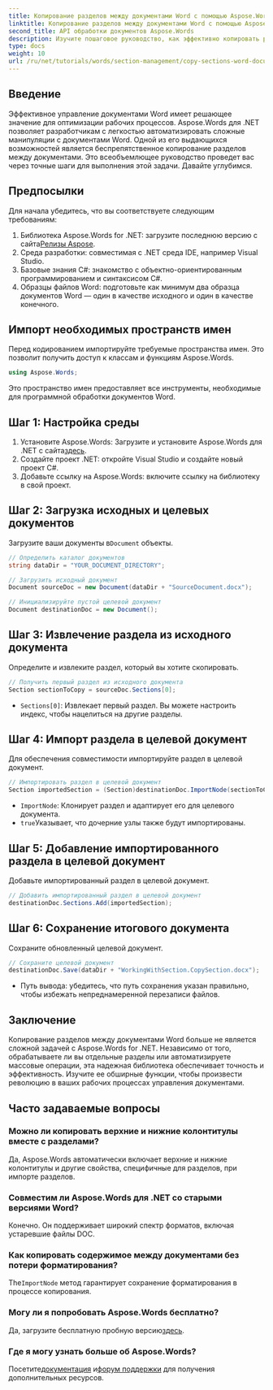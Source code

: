 ```yaml
---
title: Копирование разделов между документами Word с помощью Aspose.Words
linktitle: Копирование разделов между документами Word с помощью Aspose.Words
second_title: API обработки документов Aspose.Words
description: Изучите пошаговое руководство, как эффективно копировать разделы между документами Word с помощью Aspose.Words для .NET. Это подробное руководство охватывает предварительные условия, примеры кода, расширенные советы и часто задаваемые вопросы.
type: docs
weight: 10
url: /ru/net/tutorials/words/section-management/copy-sections-word-documents/
---
```

## Введение

Эффективное управление документами Word имеет решающее значение для оптимизации рабочих процессов. Aspose.Words для .NET позволяет разработчикам с легкостью автоматизировать сложные манипуляции с документами Word. Одной из его выдающихся возможностей является беспрепятственное копирование разделов между документами. Это всеобъемлющее руководство проведет вас через точные шаги для выполнения этой задачи. Давайте углубимся.

## Предпосылки

Для начала убедитесь, что вы соответствуете следующим требованиям:

1.  Библиотека Aspose.Words for .NET: загрузите последнюю версию с сайта[Релизы Aspose](https://releases.aspose.com/words/net/).
2. Среда разработки: совместимая с .NET среда IDE, например Visual Studio.
3. Базовые знания C#: знакомство с объектно-ориентированным программированием и синтаксисом C#.
4. Образцы файлов Word: подготовьте как минимум два образца документов Word — один в качестве исходного и один в качестве конечного.

## Импорт необходимых пространств имен

Перед кодированием импортируйте требуемые пространства имен. Это позволит получить доступ к классам и функциям Aspose.Words.

```csharp
using Aspose.Words;
```

Это пространство имен предоставляет все инструменты, необходимые для программной обработки документов Word.

## Шаг 1: Настройка среды

1.  Установите Aspose.Words: Загрузите и установите Aspose.Words для .NET с сайта[здесь](https://releases.aspose.com/words/net/).
2. Создайте проект .NET: откройте Visual Studio и создайте новый проект C#.
3. Добавьте ссылку на Aspose.Words: включите ссылку на библиотеку в свой проект.

## Шаг 2: Загрузка исходных и целевых документов

 Загрузите ваши документы в`Document` объекты.

```csharp
// Определить каталог документов
string dataDir = "YOUR_DOCUMENT_DIRECTORY";

// Загрузить исходный документ
Document sourceDoc = new Document(dataDir + "SourceDocument.docx");

// Инициализируйте пустой целевой документ
Document destinationDoc = new Document();
```

## Шаг 3: Извлечение раздела из исходного документа

Определите и извлеките раздел, который вы хотите скопировать.

```csharp
// Получить первый раздел из исходного документа
Section sectionToCopy = sourceDoc.Sections[0];
```

- `Sections[0]`: Извлекает первый раздел. Вы можете настроить индекс, чтобы нацелиться на другие разделы.

## Шаг 4: Импорт раздела в целевой документ

Для обеспечения совместимости импортируйте раздел в целевой документ.

```csharp
// Импортировать раздел в целевой документ
Section importedSection = (Section)destinationDoc.ImportNode(sectionToCopy, true);
```

- `ImportNode`: Клонирует раздел и адаптирует его для целевого документа.
- `true`Указывает, что дочерние узлы также будут импортированы.

## Шаг 5: Добавление импортированного раздела в целевой документ

Добавьте импортированный раздел в целевой документ.

```csharp
// Добавить импортированный раздел в целевой документ
destinationDoc.Sections.Add(importedSection);
```

## Шаг 6: Сохранение итогового документа

Сохраните обновленный целевой документ.

```csharp
// Сохраните целевой документ
destinationDoc.Save(dataDir + "WorkingWithSection.CopySection.docx");
```

- Путь вывода: убедитесь, что путь сохранения указан правильно, чтобы избежать непреднамеренной перезаписи файлов.

## Заключение

Копирование разделов между документами Word больше не является сложной задачей с Aspose.Words for .NET. Независимо от того, обрабатываете ли вы отдельные разделы или автоматизируете массовые операции, эта надежная библиотека обеспечивает точность и эффективность. Изучите ее обширные функции, чтобы произвести революцию в ваших рабочих процессах управления документами.

## Часто задаваемые вопросы

### Можно ли копировать верхние и нижние колонтитулы вместе с разделами?
Да, Aspose.Words автоматически включает верхние и нижние колонтитулы и другие свойства, специфичные для разделов, при импорте разделов.

### Совместим ли Aspose.Words для .NET со старыми версиями Word?
Конечно. Он поддерживает широкий спектр форматов, включая устаревшие файлы DOC.

### Как копировать содержимое между документами без потери форматирования?
 The`ImportNode` метод гарантирует сохранение форматирования в процессе копирования.

### Могу ли я попробовать Aspose.Words бесплатно?
 Да, загрузите бесплатную пробную версию[здесь](https://releases.aspose.com/).

### Где я могу узнать больше об Aspose.Words?
 Посетите[документация](https://reference.aspose.com/words/net/) и[форум поддержки](https://forum.aspose.com/c/words/8) для получения дополнительных ресурсов.